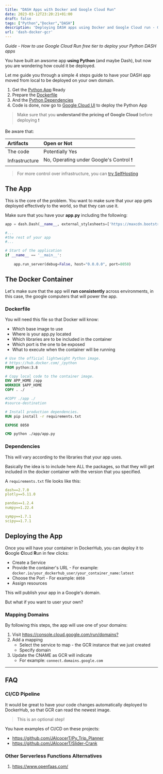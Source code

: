```yaml
---
title: "DASH Apps with Docker and Google Cloud Run"
date: 2023-03-12T23:20:21+01:00
draft: false
tags: ["Python","Docker","DASH"]
description: 'Deploying DASH apps using Docker and Google Cloud run - GCR Serverless Functions.'
url: 'dash-docker-gcr'
---
```


*Guide - How to use Google Cloud Run free tier to deploy your Python DASH apps*

<!-- # DASH on Google Cloud Run -->

You have built an awsome app **using Python** (and maybe Dash), but now you are wondering how could it be deployed.

Let me guide you through a simple 4 steps guide to have your DASH app moved from local to be deployed on your own domain.

1. Get the [Python App](#the-app) Ready
2. Prepare the [Dockerfile](#dockerfile)
3. And the [Python Dependencies](#dependencies)
4. Code is done, now go to [Google Cloud UI](#deploying-the-app) to deploy the Python App

> Make sure that you **understand the pricing of Google Cloud** before deploying ❗

Be aware that:

| Artifacts | Open or Not |
| :-- | :-- |
| The code | Potentially Yes |
| Infrastructure | No, Operating under Google's Control ❗|

> For more control over infrastructure, you can [try SelfHosting](/tags/self-hosting/)

## The App

This is the core of the problem. You want to make sure that your app gets deployed effectively to the world, so that they can use it.

Make sure that you have your **app.py** including the following:

```py
app = dash.Dash(__name__, external_stylesheets=['https://maxcdn.bootstrapcdn.com/bootstrap/4.5.2/css/bootstrap.min.css'])

#...
#the rest of your app
#...

# Start of the application
if __name__ == '__main__':
    
    app.run_server(debug=False, host="0.0.0.0", port=8050)
```

## The Docker Container

Let's make sure that the app will **run consistently** across environments, in this case, the google computers that will power the app.

### Dockerfile

You will need this file so that Docker will know:

* Which base image to use
* Where is your app.py located
* Which libraries are to be included in the container
* Which port is the one to be exposed
* What to execute when the container will be running

```Dockerfile
# Use the official lightweight Python image.
# https://hub.docker.com/_/python
FROM python:3.8

# Copy local code to the container image.
ENV APP_HOME /app
WORKDIR $APP_HOME
COPY . ./

#COPY ./app ./ 
#source-destination

# Install production dependencies.
RUN pip install -r requirements.txt

EXPOSE 8050

CMD python ./app/app.py 
```


### Dependencies

This will vary according to the libraries that your app uses.

Basically the idea is to include here ALL the packages, so that they will get included in the docker container with the version that you specified.

A `requirements.txt` file looks like this:

```yml
dash==2.7.0 
plotly==5.11.0

pandas==1.2.4
numpy==1.22.4

sympy==1.7.1
scipy==1.7.1
```

## Deploying the App

Once you will have your container in DockerHub, you can deploy it to **G**oogle **C**loud **R**un in few clicks:

* Create a Service
* Provide the container's URL - For example: `docker.io/your_dockerhub_user/your_container_name:latest`
* Choose the Port - For example: `8050`
* Assign resources

This will publish your app in a Google's domain.

But what if you want to user your own?

### Mapping Domains

By following this steps, the app will use one of your domains:

1. Visit <https://console.cloud.google.com/run/domains?>
2. Add a mapping
    * Select the service to map - the GCR instance that we just created
    * Specify domain
3. Update the CNAME as GCR will indicate
    * For example: `connect.domains.google.com`

---

## FAQ

### CI/CD Pipeline

It would be great to have your code changes automatically deployed to DockerHub, so that GCR can read the newest image.

> This is an optional step!

You have examples of CI/CD on these projects:

* <https://github.com/JAlcocerT/Py_Trip_Planner>
* <https://github.com/JAlcocerT/Slider-Crank>

### Other Serverless Functions Alternatives

1. https://www.openfaas.com/